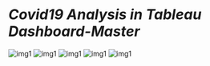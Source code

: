 # *Covid19 Analysis in Tableau Dashboard-Master*
![img1](Images/i(1).png)
![img1](Images/i(2).png)
![img1](Images/i(3).png)
![img1](Images/i(4).png)
![img1](Images/i(5).png)
